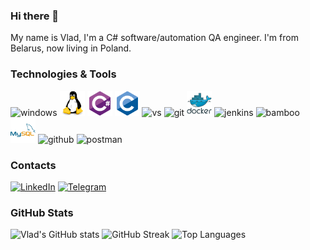 ### Hi there 👋
My name is Vlad, I'm a C# software/automation QA engineer. I'm from Belarus, now living in Poland.

### Technologies & Tools
<a href="https://www.microsoft.com/en-us/windows/?r=1" target="_blank" rel="noreferrer" style="text-decoration: none;"> <img src="https://cdn.worldvectorlogo.com/logos/microsoft-windows-22.svg" alt="windows" width="40" height="40" style="border: 0; outline: none;"/> </a>
<a href="https://www.linux.org" target="_blank" rel="noreferrer" style="text-decoration: none;"> <img src="https://raw.githubusercontent.com/devicons/devicon/master/icons/linux/linux-original.svg" alt="linux" width="40" height="40" style="border: 0; outline: none;"/> </a>
<img src="https://raw.githubusercontent.com/devicons/devicon/master/icons/csharp/csharp-original.svg" alt="C#" width="40" height="40"/>
<img src="https://raw.githubusercontent.com/devicons/devicon/master/icons/c/c-original.svg" alt="C" width="40" height="40"/>
<a href="https://visualstudio.microsoft.com" target="_blank" style="text-decoration: none;"> <img src="https://cdn.jsdelivr.net/gh/devicons/devicon/icons/visualstudio/visualstudio-original.svg" alt="vs" width="40" height="40" style="border: 0; outline: none;"/> </a>
<a href="https://git-scm.com" target="_blank" rel="noreferrer" style="text-decoration: none;"> <img src="https://www.vectorlogo.zone/logos/git-scm/git-scm-icon.svg" alt="git" width="40" height="40" style="border: 0; outline: none;"/> </a>
<a href="https://www.docker.com" target="_blank" rel="noreferrer" style="text-decoration: none;"> <img src="https://raw.githubusercontent.com/devicons/devicon/master/icons/docker/docker-original-wordmark.svg" alt="docker" width="40" height="40" style="border: 0; outline: none;"/> </a>
<a href="https://www.jenkins.io" target="_blank" style="text-decoration: none;"> <img src="https://cdn.jsdelivr.net/gh/devicons/devicon/icons/jenkins/jenkins-original.svg" alt="jenkins" width="40" height="40" style="border: 0; outline: none;"/> </a>
<a href="https://www.atlassian.com/software/bamboo" target="_blank" style="text-decoration: none;"> <img src="https://cdn.jsdelivr.net/gh/devicons/devicon/icons/bamboo/bamboo-original-wordmark.svg" alt="bamboo" width="40" height="40" style="border: 0; outline: none;"/> </a>
<a href="https://www.mysql.com" target="_blank" rel="noreferrer" style="text-decoration: none;"> <img src="https://raw.githubusercontent.com/devicons/devicon/master/icons/mysql/mysql-original-wordmark.svg" alt="mysql" width="40" height="40" style="border: 0; outline: none;"/> </a>
<a href="https://github.com" target="_blank" style="text-decoration: none;"> <img src="https://cdn.jsdelivr.net/gh/devicons/devicon/icons/github/github-original.svg" alt="github" width="40" height="40" style="border: 0; outline: none;"/> </a>
<a href="https://postman.com" target="_blank" rel="noreferrer" style="text-decoration: none;"> <img src="https://www.vectorlogo.zone/logos/getpostman/getpostman-icon.svg" alt="postman" width="40" height="40" style="border: 0; outline: none;"/> </a>

### Contacts
[![LinkedIn](https://img.shields.io/badge/Linkedin-42aaff?style=flat-square&logo=linkedin&logoColor=ffffff)](https://www.linkedin.com/in/vlad-kontsevich/)
[![Telegram](https://img.shields.io/badge/Telegram-42aaff?style=flat-square&logo=Telegram&logoColor=ffffff)](https://t.me/VelSkorp)

### GitHub Stats
![Vlad's GitHub stats](https://github-readme-stats.vercel.app/api?username=VelSkorp&hide=contribs&show_icons=true&theme=dark&show=prs_merged,prs_merged_percentage&card_width=430)
![GitHub Streak](https://github-readme-streak-stats.herokuapp.com/?user=VelSkorp&theme=dark&card_width=430)
![Top Languages](https://github-readme-stats.vercel.app/api/top-langs/?username=VelSkorp&layout=compact&theme=dark)